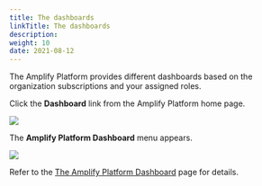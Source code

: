 ```yaml
---
title: The dashboards
linkTitle: The dashboards
description: 
weight: 10
date: 2021-08-12
---
```


The Amplify Platform provides different dashboards based on the organization subscriptions and your assigned roles.

Click the **Dashboard** link from the Amplify Platform home page.

![](/Images/amplify_dashboard_link.png)

The **Amplify Platform Dashboard** menu appears.

![](/Images/dashboard_left_menu.png)

Refer to the [The Amplify Platform Dashboard](/docs/dashboard_guide/the_dashboards/platform_dashboard/) page for details.
